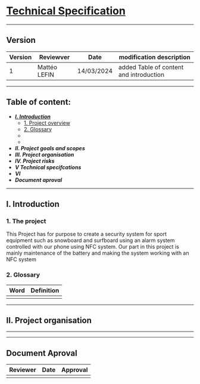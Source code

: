 # <u>Technical Specification</u>

---

## Version

|Version|Reviewver|Date|modification description|
|-------|---------|----|------------------------|
|   1   |Mattéo LEFIN| 14/03/2024 | added Table of content and introduction|

---
## Table of content:

- [***I. Introduction***](#i-introduction)
  - [1. Project overview](#1-the-project)
  - [2. Glossary](#2-Glossary)
  - 
  -
- ***II. Project goals and scopes***
- ***III. Project organisation***
- ***IV. Project risks***
- ***V Technical specifcations***
- ***VI***
- ***Document aproval***

---

## I. Introduction

### 1. The project

This Project has for purpose to create a security system for sport equipment such as snowboard and surfboard using an alarm system controlled with our phone using NFC system. 
Our part in this project is mainly maintenance of the battery and making the system working with an NFC system

### 2. Glossary
|Word|Definition|
|----|----------|
|    |          |


---

## II. Project organisation

---



---

## Document Aproval

|Reviewer|Date|Approval|
|--------|----|--------|
||||